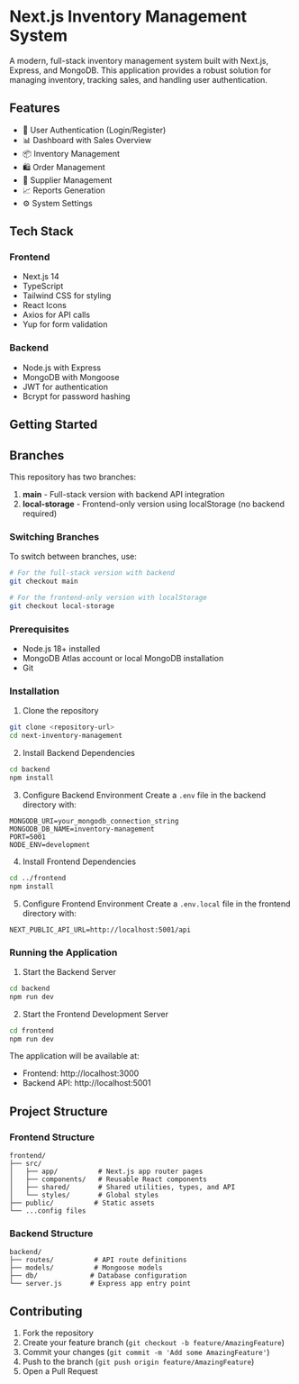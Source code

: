 # Next.js Inventory Management System

A modern, full-stack inventory management system built with Next.js, Express, and MongoDB. This application provides a robust solution for managing inventory, tracking sales, and handling user authentication.

## Features

- 🔐 User Authentication (Login/Register)
- 📊 Dashboard with Sales Overview
- 📦 Inventory Management
- 🛍️ Order Management
- 👥 Supplier Management
- 📈 Reports Generation
- ⚙️ System Settings

## Tech Stack

### Frontend

- Next.js 14
- TypeScript
- Tailwind CSS for styling
- React Icons
- Axios for API calls
- Yup for form validation

### Backend

- Node.js with Express
- MongoDB with Mongoose
- JWT for authentication
- Bcrypt for password hashing

## Getting Started

## Branches

This repository has two branches:

1. **main** - Full-stack version with backend API integration
2. **local-storage** - Frontend-only version using localStorage (no backend required)

### Switching Branches

To switch between branches, use:

```bash
# For the full-stack version with backend
git checkout main

# For the frontend-only version with localStorage
git checkout local-storage
```

### Prerequisites

- Node.js 18+ installed
- MongoDB Atlas account or local MongoDB installation
- Git

### Installation

1. Clone the repository

```bash
git clone <repository-url>
cd next-inventory-management
```

2. Install Backend Dependencies

```bash
cd backend
npm install
```

3. Configure Backend Environment
   Create a `.env` file in the backend directory with:

```
MONGODB_URI=your_mongodb_connection_string
MONGODB_DB_NAME=inventory-management
PORT=5001
NODE_ENV=development
```

4. Install Frontend Dependencies

```bash
cd ../frontend
npm install
```

5. Configure Frontend Environment
   Create a `.env.local` file in the frontend directory with:

```
NEXT_PUBLIC_API_URL=http://localhost:5001/api
```

### Running the Application

1. Start the Backend Server

```bash
cd backend
npm run dev
```

2. Start the Frontend Development Server

```bash
cd frontend
npm run dev
```

The application will be available at:

- Frontend: http://localhost:3000
- Backend API: http://localhost:5001

## Project Structure

### Frontend Structure

```
frontend/
├── src/
│   ├── app/          # Next.js app router pages
│   ├── components/   # Reusable React components
│   ├── shared/       # Shared utilities, types, and API
│   └── styles/       # Global styles
├── public/          # Static assets
└── ...config files
```

### Backend Structure

```
backend/
├── routes/          # API route definitions
├── models/          # Mongoose models
├── db/             # Database configuration
└── server.js       # Express app entry point
```

## Contributing

1. Fork the repository
2. Create your feature branch (`git checkout -b feature/AmazingFeature`)
3. Commit your changes (`git commit -m 'Add some AmazingFeature'`)
4. Push to the branch (`git push origin feature/AmazingFeature`)
5. Open a Pull Request
